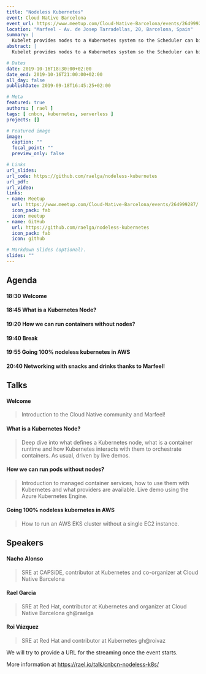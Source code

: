 ```yaml
---
title: "Nodeless Kubernetes"
event: Cloud Native Barcelona
event_url: https://www.meetup.com/Cloud-Native-Barcelona/events/264999287/
location: "Marfeel - Av. de Josep Tarradellas, 20, Barcelona, Spain"
summary: |
  Kubelet provides nodes to a Kubernetes system so the Scheduler can bind pods on them. But what if we don't want to manage nodes? How can we use other APIs to provide compute resources to a Kubernetes cluster?
abstract: |
  Kubelet provides nodes to a Kubernetes system so the Scheduler can bind pods on them. But what if we don't want to manage nodes? How can we use other APIs to provide compute resources to a Kubernetes cluster?

# Dates
date: 2019-10-16T18:30:00+02:00
date_end: 2019-10-16T21:00:00+02:00
all_day: false
publishDate: 2019-09-18T16:45:25+02:00

# Meta
featured: true
authors: [ rael ]
tags: [ cnbcn, kubernetes, serverless ]
projects: []

# Featured image
image:
  caption: "" 
  focal_point: ""
  preview_only: false

# Links
url_slides:
url_code: https://github.com/raelga/nodeless-kubernetes
url_pdf:
url_video:
links:
- name: Meetup
  url: https://www.meetup.com/Cloud-Native-Barcelona/events/264999287/
  icon_pack: fab
  icon: meetup
- name: GitHub
  url: https://github.com/raelga/nodeless-kubernetes
  icon_pack: fab
  icon: github

# Markdown Slides (optional).
slides: ""
---
```



## Agenda

#### **18:30** Welcome
#### **18:45** What is a Kubernetes Node?
#### **19:20** How we can run containers without nodes?
#### **19:40** Break
#### **19:55** Going 100% nodeless kubernetes in AWS
#### **20:40** Networking with snacks and drinks thanks to Marfeel!

## Talks

#### Welcome
> Introduction to the Cloud Native community and Marfeel!

#### What is a Kubernetes Node?
> Deep dive into what defines a Kubernetes node, what is a container runtime and how Kubernetes interacts with them to orchestrate containers. As usual, driven by live demos.

#### How we can run pods without nodes?
> Introduction to managed container services, how to use them with Kubernetes and what providers are available. Live demo using the Azure Kubernetes Engine.

#### Going 100% nodeless kubernetes in AWS
> How to run an AWS EKS cluster without a single EC2 instance.

## Speakers

#### Nacho Alonso
> SRE at CAPSiDE, contributor at Kubernetes and co-organizer at Cloud Native Barcelona

#### Rael Garcia
> SRE at Red Hat, contributor at Kubernetes and organizer at Cloud Native Barcelona gh@raelga

#### Roi Vázquez
> SRE at Red Hat and contributor at Kubernetes gh@roivaz

We will try to provide a URL for the streaming once the event starts.

More information at https://rael.io/talk/cnbcn-nodeless-k8s/